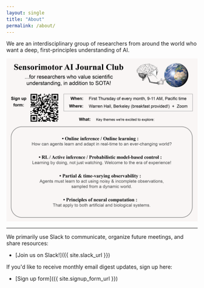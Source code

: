 ```yaml
---
layout: single
title: "About"
permalink: /about/
---
```


We are an interdisciplinary group of researchers from around the world who want a deep, first-principles understanding of AI.

![Sensorimotor AI Flyer](/assets/images/sensorimotor_flyer.png)

---

We primarily use Slack to communicate, organize future meetings, and share resources:

- [Join us on Slack!]({{ site.slack_url }})

If you'd like to receive monthly email digest updates, sign up here:

- [Sign up form]({{ site.signup_form_url }})

